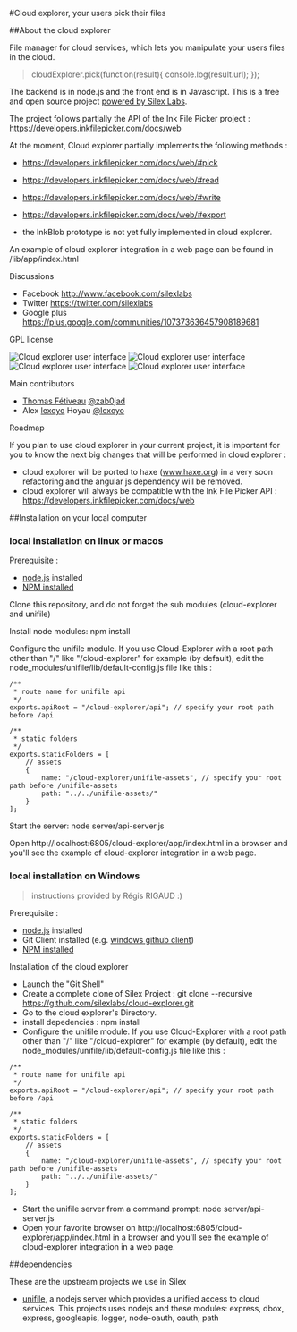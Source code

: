 #Cloud explorer, your users pick their files

##About the cloud explorer

File manager for cloud services, which lets you manipulate your users files in the cloud.

> cloudExplorer.pick(function(result){
>   console.log(result.url);
> });

The backend is in node.js and the front end is in Javascript. This is a free and open source project [powered by Silex Labs](http://www.silexlabs.org/).

The project follows partially the API of the Ink File Picker project : https://developers.inkfilepicker.com/docs/web

At the moment, Cloud explorer partially implements the following methods :

* https://developers.inkfilepicker.com/docs/web/#pick
* https://developers.inkfilepicker.com/docs/web/#read
* https://developers.inkfilepicker.com/docs/web/#write
* https://developers.inkfilepicker.com/docs/web/#export

* the InkBlob prototype is not yet fully implemented in cloud explorer.

An example of cloud explorer integration in a web page can be found in /lib/app/index.html

Discussions

* Facebook http://www.facebook.com/silexlabs
* Twitter https://twitter.com/silexlabs
* Google plus https://plus.google.com/communities/107373636457908189681

GPL license

![Cloud explorer user interface](https://raw.github.com/silexlabs/cloud-explorer/v0.1.x/screenshot1.png)
![Cloud explorer user interface](https://raw.github.com/silexlabs/cloud-explorer/v0.1.x/screenshot2.png)
![Cloud explorer user interface](https://raw.github.com/silexlabs/cloud-explorer/v0.1.x/screenshot3.png)
![Cloud explorer user interface](https://raw.github.com/silexlabs/cloud-explorer/v0.1.x/screenshot4.png)

Main contributors

* [Thomas Fétiveau](http://www.tokom.fr/) [@zab0jad](https://twitter.com/zab0jad)
* Alex [lexoyo](http://lexoyo.me) Hoyau [@lexoyo](http://twitter.com/lexoyo)

Roadmap

If you plan to use cloud explorer in your current project, it is important for you to know the next big changes that will be performed in cloud explorer :

* cloud explorer will be ported to haxe (www.haxe.org) in a very soon refactoring and the angular js dependency will be removed.
* cloud explorer will always be compatible with the Ink File Picker API : https://developers.inkfilepicker.com/docs/web

##Installation on your local computer

### local installation on linux or macos

Prerequisite :

* [node.js](http://nodejs.org/) installed
* [NPM installed](https://npmjs.org/)

Clone this repository, and do not forget the sub modules (cloud-explorer and unifile)

Install node modules: npm install

Configure the unifile module. If you use Cloud-Explorer with a root path other than "/" like "/cloud-explorer" for example (by default), edit the node_modules/unifile/lib/default-config.js file like this :
```
/**
 * route name for unifile api
 */
exports.apiRoot = "/cloud-explorer/api"; // specify your root path before /api

/**
 * static folders
 */
exports.staticFolders = [
	// assets
	{
		name: "/cloud-explorer/unifile-assets", // specify your root path before /unifile-assets
		path: "../../unifile-assets/"
	}
];
```

Start the server: node server/api-server.js

Open http://localhost:6805/cloud-explorer/app/index.html in a browser and you'll see the example of cloud-explorer integration in a web page.

### local installation on Windows

> instructions provided by Régis RIGAUD :)

Prerequisite :

* [node.js](http://nodejs.org/) installed
* Git Client installed (e.g. [windows github client](http://windows.github.com/))
* [NPM installed](https://npmjs.org/)

Installation of the cloud explorer

* Launch the "Git Shell"
* Create a complete clone of Silex Project : git clone --recursive https://github.com/silexlabs/cloud-explorer.git
* Go to the cloud explorer's Directory.
* install depedencies  : npm install
* Configure the unifile module. If you use Cloud-Explorer with a root path other than "/" like "/cloud-explorer" for example (by default), edit the node_modules/unifile/lib/default-config.js file like this :
```
/**
 * route name for unifile api
 */
exports.apiRoot = "/cloud-explorer/api"; // specify your root path before /api

/**
 * static folders
 */
exports.staticFolders = [
	// assets
	{
		name: "/cloud-explorer/unifile-assets", // specify your root path before /unifile-assets
		path: "../../unifile-assets/"
	}
];
```
* Start the unifile server from a command prompt: node server/api-server.js
* Open your favorite browser on http://localhost:6805/cloud-explorer/app/index.html in a browser and you'll see the example of cloud-explorer integration in a web page.

##dependencies

These are the upstream projects we use in Silex

* [unifile](https://github.com/silexlabs/unifile), a nodejs server which provides a unified access to cloud services. This projects uses nodejs and these modules: express, dbox, express, googleapis, logger, node-oauth, oauth, path

